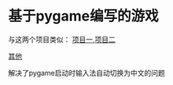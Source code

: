 # 基于pygame编写的游戏
与这两个项目类似： [项目一](https://github.com/IKUN12E113/game-xcp1),[项目二](https://github.com/IKUN12E113/game-xcp2)  

[其他](https://github.com/IKUN12E113/Query-xcp-ID-card)

解决了pygame启动时输入法自动切换为中文的问题



